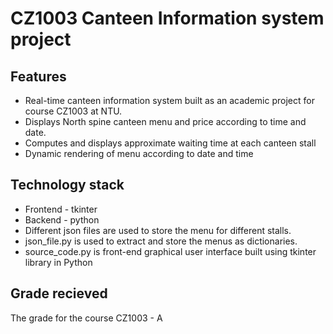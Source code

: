 # CZ1003 Canteen Information system project

## Features
* Real-time canteen information system built as an academic project for course CZ1003 at NTU. 
* Displays North spine canteen menu and price according to time and date. 
* Computes and displays approximate waiting time at each canteen stall
* Dynamic rendering of menu according to date and time
## Technology stack
* Frontend - tkinter 
* Backend - python
* Different json files are used to store the menu for different stalls. 
* json_file.py is used to extract and store the menus as dictionaries. 
* source_code.py is front-end graphical user interface built using tkinter library in Python
## Grade recieved
The grade for the course CZ1003 - A

